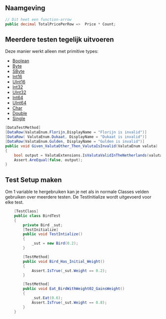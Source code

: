 ## Naamgeving
``` c#
// Dit heet een function-arrow
public decimal TotalPricePerRow =>  Price * Count; 
```

## Meerdere testen tegelijk uitvoeren

Deze manier werkt alleen met primitive types:
-   [Boolean](https://learn.microsoft.com/en-us/dotnet/api/system.boolean?view=net-8.0)
-   [Byte](https://learn.microsoft.com/en-us/dotnet/api/system.byte?view=net-8.0)
-   [SByte](https://learn.microsoft.com/en-us/dotnet/api/system.sbyte?view=net-8.0)
-   [Int16](https://learn.microsoft.com/en-us/dotnet/api/system.int16?view=net-8.0)
-   [UInt16](https://learn.microsoft.com/en-us/dotnet/api/system.uint16?view=net-8.0)
-   [Int32](https://learn.microsoft.com/en-us/dotnet/api/system.int32?view=net-8.0)
-   [UInt32](https://learn.microsoft.com/en-us/dotnet/api/system.uint32?view=net-8.0)
-   [Int64](https://learn.microsoft.com/en-us/dotnet/api/system.int64?view=net-8.0)
-   [UInt64](https://learn.microsoft.com/en-us/dotnet/api/system.uint64?view=net-8.0)
-   [Char](https://learn.microsoft.com/en-us/dotnet/api/system.char?view=net-8.0)
-   [Double](https://learn.microsoft.com/en-us/dotnet/api/system.double?view=net-8.0)
-   [Single](https://learn.microsoft.com/en-us/dotnet/api/system.single?view=net-8.0)
```c#
[DataTestMethod]
[DataRow(ValutaEnum.Florijn,DisplayName = "Florijn is invalid")]
[DataRow( ValutaEnum.Dukaat, DisplayName = "Dukaat is invalid")]
[DataRow(ValutaEnum.Gulden, DisplayName = "Gulden is invalid")]
public void Given_ValutaOther_Then_ValutaIsInvalid(ValutaEnum valuta)
{          
    bool output = ValutaExtensions.IsValutaValidInTheNetherlands(valuta);
    Assert.AreEqual(false, output);
}
```

## Test Setup maken

Om 1 variable te hergebruiken kan je net als in normale Classes velden gebruiken over meerdere testen. De TestInitialize wordt uitgevoerd voor elke test.

```c#
    [TestClass]
    public class BirdTest
    {
        private Bird _sut;
        [TestInitialize]
        public void TestIntialize()
        {
            _sut = new Bird(0.2);
        }

        [TestMethod]
        public void Bird_Has_Initial_Weight()
        {
            Assert.IsTrue(_sut.Weight == 0.2);
        }

        [TestMethod]
        public void Eat_BirdWithWeight02_GainsWeight()
        {
            _sut.Eat(0.6);
            Assert.IsTrue(_sut.Weight == 0.8);
        }
    }
```